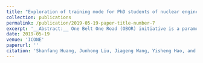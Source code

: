 ```yaml
---
title: "Exploration of training mode for PhD students of nuclear engineering"
collection: publications
permalink: /publication/2019-05-19-paper-title-number-7
excerpt: '__Abstract:__ One Belt One Road (OBOR) initiative is a paramount national strategy of China, which greatly promotes the technical innovations like those in the nuclear energy industry. The Chinese HPR1000 reactor, with independent intellectual property rights, has been exported to various countries all over the world. [\[PDF\]](https://www.jstage.jst.go.jp/article/jsmeicone/2019.27/0/2019.27_1376/_article/-char/ja/)'
date: 2019-05-19
venue: 'ICONE'
paperurl: ''
citation: 'Shanfang Huang, Junhong Liu, Jiageng Wang, Yisheng Hao, and Kan Wang. "Exploration of training mode for PhD students of nuclear engineering." In The Proceedings of the International Conference on Nuclear Engineering (ICONE) 2019.27, p. 1376. The Japan Society of Mechanical Engineers, 2019.'
---
```

